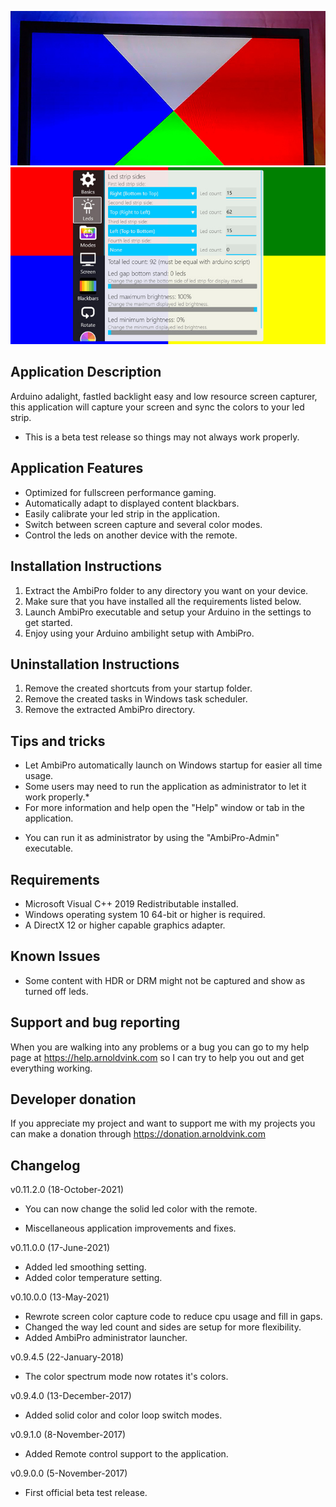 ![AmbiPro](Screenshots/AmbiPro-screenshot1.jpg)
![AmbiPro](Screenshots/AmbiPro-screenshot2.jpg)

## Application Description
Arduino adalight, fastled backlight easy and low resource screen capturer,
this application will capture your screen and sync the colors to your led strip.
- This is a beta test release so things may not always work properly.

## Application Features
- Optimized for fullscreen performance gaming.
- Automatically adapt to displayed content blackbars.
- Easily calibrate your led strip in the application.
- Switch between screen capture and several color modes.
- Control the leds on another device with the remote.

## Installation Instructions
1) Extract the AmbiPro folder to any directory you want on your device.
2) Make sure that you have installed all the requirements listed below.
3) Launch AmbiPro executable and setup your Arduino in the settings to get started.
4) Enjoy using your Arduino ambilight setup with AmbiPro.

## Uninstallation Instructions
1) Remove the created shortcuts from your startup folder.
2) Remove the created tasks in Windows task scheduler.
3) Remove the extracted AmbiPro directory.

## Tips and tricks
- Let AmbiPro automatically launch on Windows startup for easier all time usage.
- Some users may need to run the application as administrator to let it work properly.*
- For more information and help open the "Help" window or tab in the application.
* You can run it as administrator by using the "AmbiPro-Admin" executable.

## Requirements
- Microsoft Visual C++ 2019 Redistributable installed.
- Windows operating system 10 64-bit or higher is required.
- A DirectX 12 or higher capable graphics adapter.

## Known Issues
- Some content with HDR or DRM might not be captured and show as turned off leds.

## Support and bug reporting
When you are walking into any problems or a bug you can go to my help page at https://help.arnoldvink.com so I can try to help you out and get everything working.

## Developer donation
If you appreciate my project and want to support me with my projects you can make a donation through https://donation.arnoldvink.com

## Changelog
v0.11.2.0 (18-October-2021)
- You can now change the solid led color with the remote.
* Miscellaneous application improvements and fixes.

v0.11.0.0 (17-June-2021)
- Added led smoothing setting.
- Added color temperature setting.

v0.10.0.0 (13-May-2021)
- Rewrote screen color capture code to reduce cpu usage and fill in gaps.
- Changed the way led count and sides are setup for more flexibility.
- Added AmbiPro administrator launcher.

v0.9.4.5 (22-January-2018)
- The color spectrum mode now rotates it's colors.

v0.9.4.0 (13-December-2017)
- Added solid color and color loop switch modes.

v0.9.1.0 (8-November-2017)
- Added Remote control support to the application.

v0.9.0.0 (5-November-2017)
- First official beta test release.